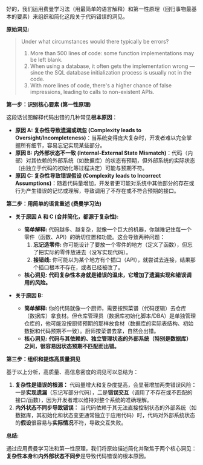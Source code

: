 好的，我们运用费曼学习法（用最简单的语言解释）和第一性原理（回归事物最基本的要素）来组织和简化这段关于代码错误的洞见。

**原始洞见:**

> Under what circumstances would there typically be errors?
> 1.  More than 500 lines of code: some function implementations may be left blank.
> 2.  When using a database, it often gets the implementation wrong — since the SQL database initialization process is usually not in the code.
> 3.  With more lines of code, there's a higher chance of false impressions, leading to calls to non-existent APIs.

**第一步：识别核心要素 (第一性原理)**

这段话试图解释代码出错的几种常见**根本原因**：

*   **原因 A: 复杂性导致遗漏或疏忽 (Complexity leads to Oversight/Incompleteness)**：当系统变得庞大复杂时，开发者难以完全掌握所有细节，容易忘记实现某些部分。
*   **原因 B: 内外部状态不一致 (Internal-External State Mismatch)**：代码（内部）对其依赖的外部系统（如数据库）的状态有预期，但外部系统的实际状态（由独立于代码的初始化等过程决定）可能与预期不符。
*   **原因 C: 复杂性导致错误假设 (Complexity leads to Incorrect Assumptions)**：随着代码量增加，开发者更可能对系统中其他部分的存在或行为产生错误的记忆或理解，导致调用了不存在或不符合预期的接口。

**第二步：用简单的语言重述 (费曼学习法)**

*   **关于原因 A 和 C (合并简化，都源于复杂性):**
    *   **简单解释:** 代码越多、越复杂，就像一个巨大的机器，你越难记住每一个零件（函数、API）的确切位置和功能。这会导致两种问题：
        1.  **忘记造零件:** 你可能设计了要放一个零件的地方（定义了函数），但忘了把实际的零件放进去（没写实现代码）。
        2.  **接错线:** 你可能以为某个地方有个插口（API），就尝试去连接，结果那个插口根本不存在，或者已经被改了。
    *   **核心洞见:** **代码复杂性本身就是错误的温床，它增加了遗漏实现和错误调用的风险。**

*   **关于原因 B:**
    *   **简单解释:** 你的代码就像一个厨师，需要按照菜谱（代码逻辑）去仓库（数据库）拿食材。但仓库管理员（数据库初始化脚本/DBA）是单独管理仓库的，他可能没按厨师预期的那样放食材（数据库的实际表结构、初始数据和代码预期不一致）。厨师按菜谱去拿，自然会出错。
    *   **核心洞见:** **代码与其依赖的、独立管理状态的外部系统（特别是数据库）之间，很容易因状态预期不匹配而出错。**

**第三步：组织和提炼高质量洞见**

基于以上分析，高质量、高信息密度的洞见可以总结为：

1.  **复杂性是错误的根源：** 代码量增大和复杂度提高，会显著增加两类错误风险：一是**实现遗漏**（忘记写部分代码），二是**错误交互**（调用了不存在或不匹配的接口/函数），因为开发者难以维持对整个系统的准确理解。
2.  **内外状态不同步导致错误：** 当代码依赖于其无法直接控制状态的外部系统（如数据库，其初始化和状态变更通常独立于应用代码）时，代码对外部系统状态的**假设**很容易与**实际情况**不符，导致交互失败。



**总结:**

通过应用费曼学习法和第一性原理，我们将原始描述简化并聚焦于两个核心洞见：**复杂性本身**和**内外部状态不同步**是导致代码错误的根本原因。